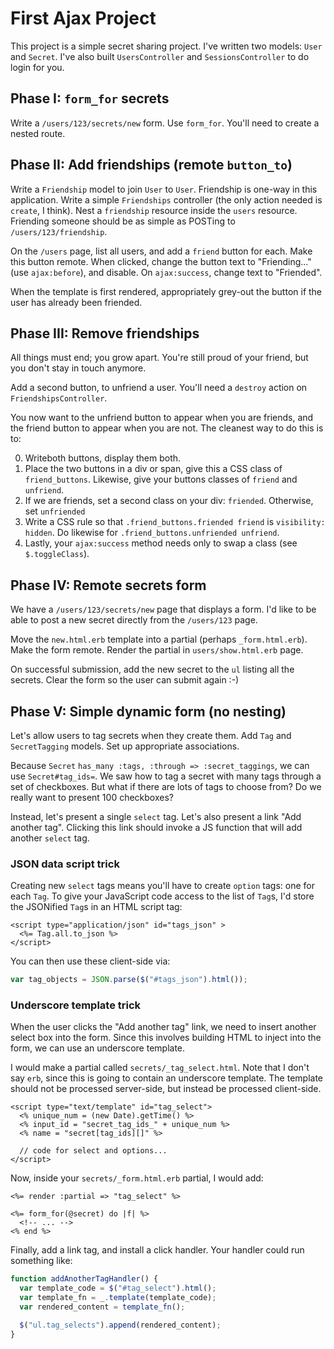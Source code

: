 # First Ajax Project

This project is a simple secret sharing project. I've written two
models: `User` and `Secret`. I've also built `UsersController` and
`SessionsController` to do login for you.

## Phase I: `form_for` secrets

Write a `/users/123/secrets/new` form. Use `form_for`. You'll need to
create a nested route.

## Phase II: Add friendships (remote `button_to`)

Write a `Friendship` model to join `User` to `User`. Friendship is
one-way in this application. Write a simple `Friendships` controller
(the only action needed is `create`, I think). Nest a `friendship`
resource inside the `users` resource. Friending someone should be as
simple as POSTing to `/users/123/friendship`.

On the `/users` page, list all users, and add a `friend` button for
each. Make this button remote. When clicked, change the button text to
"Friending..." (use `ajax:before`), and disable. On `ajax:success`,
change text to "Friended".

When the template is first rendered, appropriately grey-out the button
if the user has already been friended.

## Phase III: Remove friendships

All things must end; you grow apart. You're still proud of your
friend, but you don't stay in touch anymore.

Add a second button, to unfriend a user. You'll need a `destroy`
action on `FriendshipsController`.

You now want to the unfriend button to appear when you are friends,
and the friend button to appear when you are not. The cleanest way to
do this is to:

0. Writeboth buttons, display them both.
0. Place the two buttons in a div or span, give this a CSS
   class of `friend_buttons`. Likewise, give your buttons classes of
   `friend` and `unfriend`.
0. If we are friends, set a second class on your div:
   `friended`. Otherwise, set `unfriended`
0. Write a CSS rule so that `.friend_buttons.friended friend` is
   `visibility: hidden`. Do likewise for `.friend_buttons.unfriended
   unfriend`.
0. Lastly, your `ajax:success` method needs only to swap a class (see
   `$.toggleClass`).

## Phase IV: Remote secrets form

We have a `/users/123/secrets/new` page that displays a form. I'd like
to be able to post a new secret directly from the `/users/123` page.

Move the `new.html.erb` template into a partial (perhaps
`_form.html.erb`). Make the form remote. Render the partial in
`users/show.html.erb` page.

On successful submission, add the new secret to the `ul` listing all
the secrets. Clear the form so the user can submit again :-)

## Phase V: Simple dynamic form (no nesting)

Let's allow users to tag secrets when they create them. Add `Tag` and
`SecretTagging` models. Set up appropriate associations.

Because `Secret` `has_many :tags, :through => :secret_taggings`, we
can use `Secret#tag_ids=`. We saw how to tag a secret with many tags
through a set of checkboxes. But what if there are lots of tags to
choose from? Do we really want to present 100 checkboxes?

Instead, let's present a single `select` tag. Let's also present a
link "Add another tag". Clicking this link should invoke a JS function
that will add another `select` tag.

### JSON data script trick

Creating new `select` tags means you'll have to create `option` tags:
one for each `Tag`. To give your JavaScript code access to the list of
`Tag`s, I'd store the JSONified `Tag`s in an HTML script tag:

```html+erb
<script type="application/json" id="tags_json" >
  <%= Tag.all.to_json %>
</script>
```

You can then use these client-side via:

```javascript
var tag_objects = JSON.parse($("#tags_json").html());
```

### Underscore template trick

When the user clicks the "Add another tag" link, we need to insert
another select box into the form. Since this involves building HTML to
inject into the form, we can use an underscore template.

I would make a partial called `secrets/_tag_select.html`. Note that I
don't say `erb`, since this is going to contain an underscore
template. The template should not be processed server-side, but
instead be processed client-side.

```html+erb
<script type="text/template" id="tag_select">
  <% unique_num = (new Date).getTime() %>
  <% input_id = "secret_tag_ids_" + unique_num %>
  <% name = "secret[tag_ids][]" %>

  // code for select and options...
</script>
```

Now, inside your `secrets/_form.html.erb` partial, I would add:

```html+erb
<%= render :partial => "tag_select" %>

<%= form_for(@secret) do |f| %>
  <!-- ... -->
<% end %>
```

Finally, add a link tag, and install a click handler. Your handler
could run something like:

```javascript
function addAnotherTagHandler() {
  var template_code = $("#tag_select").html();
  var template_fn = _.template(template_code);
  var rendered_content = template_fn();

  $("ul.tag_selects").append(rendered_content);
}
```
